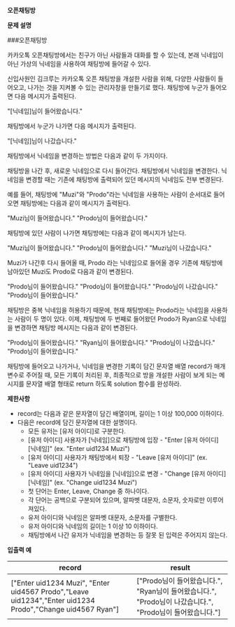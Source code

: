 **오픈채팅방**

**문제 설명**

###오픈채팅방

카카오톡 오픈채팅방에서는 친구가 아닌 사람들과 대화를 할 수 있는데, 본래 닉네임이 아닌 가상의 닉네임을 사용하여 채팅방에 들어갈 수 있다.

신입사원인 김크루는 카카오톡 오픈 채팅방을 개설한 사람을 위해, 다양한 사람들이 들어오고, 나가는 것을 지켜볼 수 있는 관리자창을 만들기로 했다. 채팅방에 누군가 들어오면 다음 메시지가 출력된다.

"[닉네임]님이 들어왔습니다."

채팅방에서 누군가 나가면 다음 메시지가 출력된다.

"[닉네임]님이 나갔습니다."

채팅방에서 닉네임을 변경하는 방법은 다음과 같이 두 가지이다.

채팅방을 나간 후, 새로운 닉네임으로 다시 들어간다.
채팅방에서 닉네임을 변경한다.
닉네임을 변경할 때는 기존에 채팅방에 출력되어 있던 메시지의 닉네임도 전부 변경된다.

예를 들어, 채팅방에 "Muzi"와 "Prodo"라는 닉네임을 사용하는 사람이 순서대로 들어오면 채팅방에는 다음과 같이 메시지가 출력된다.

"Muzi님이 들어왔습니다."
"Prodo님이 들어왔습니다."

채팅방에 있던 사람이 나가면 채팅방에는 다음과 같이 메시지가 남는다.

"Muzi님이 들어왔습니다."
"Prodo님이 들어왔습니다."
"Muzi님이 나갔습니다."

Muzi가 나간후 다시 들어올 때, Prodo 라는 닉네임으로 들어올 경우 기존에 채팅방에 남아있던 Muzi도 Prodo로 다음과 같이 변경된다.

"Prodo님이 들어왔습니다."
"Prodo님이 들어왔습니다."
"Prodo님이 나갔습니다."
"Prodo님이 들어왔습니다."

채팅방은 중복 닉네임을 허용하기 때문에, 현재 채팅방에는 Prodo라는 닉네임을 사용하는 사람이 두 명이 있다. 이제, 채팅방에 두 번째로 들어왔던 Prodo가 Ryan으로 닉네임을 변경하면 채팅방 메시지는 다음과 같이 변경된다.

"Prodo님이 들어왔습니다."
"Ryan님이 들어왔습니다."
"Prodo님이 나갔습니다."
"Prodo님이 들어왔습니다."

채팅방에 들어오고 나가거나, 닉네임을 변경한 기록이 담긴 문자열 배열 record가 매개변수로 주어질 때, 모든 기록이 처리된 후, 최종적으로 방을 개설한 사람이 보게 되는 메시지를 문자열 배열 형태로 return 하도록 solution 함수를 완성하라.

**제한사항**

- record는 다음과 같은 문자열이 담긴 배열이며, 길이는 1 이상 100,000 이하이다.
- 다음은 record에 담긴 문자열에 대한 설명이다.
  - 모든 유저는 [유저 아이디]로 구분한다.
  - [유저 아이디] 사용자가 [닉네임]으로 채팅방에 입장 - "Enter [유저 아이디] [닉네임]" (ex. "Enter uid1234 Muzi")
  - [유저 아이디] 사용자가 채팅방에서 퇴장 - "Leave [유저 아이디]" (ex. "Leave uid1234")
  - [유저 아이디] 사용자가 닉네임을 [닉네임]으로 변경 - "Change [유저 아이디] [닉네임]" (ex. "Change uid1234 Muzi")
  - 첫 단어는 Enter, Leave, Change 중 하나이다.
  - 각 단어는 공백으로 구분되어 있으며, 알파벳 대문자, 소문자, 숫자로만 이루어져있다.
  - 유저 아이디와 닉네임은 알파벳 대문자, 소문자를 구별한다.
  - 유저 아이디와 닉네임의 길이는 1 이상 10 이하이다.
  - 채팅방에서 나간 유저가 닉네임을 변경하는 등 잘못 된 입력은 주어지지 않는다.
  
**입출력 예**

| record                                                                                                    | 	result                                                                     |
|-----------------------------------------------------------------------------------------------------------|-----------------------------------------------------------------------------|
| ["Enter uid1234 Muzi", "Enter uid4567 Prodo","Leave uid1234","Enter uid1234 Prodo","Change uid4567 Ryan"] | 	["Prodo님이 들어왔습니다.", "Ryan님이 들어왔습니다.", "Prodo님이 나갔습니다.", "Prodo님이 들어왔습니다."] |